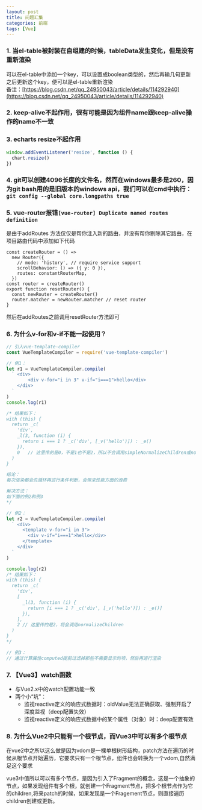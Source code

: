 ```yaml
---
layout: post
title: 问题汇集
categories: 前端
tags: [Vue]
---
```


### 1. 当el-table被封装在自组建的时候，tableData发生变化，但是没有重新渲染
可以在el-table中添加一个key，可以设置成boolean类型的，然后再输几句更新之后更新这个key，便可以是el-table重新渲染  
备注：[https://blog.csdn.net/qq_24950043/article/details/114292940](https://blog.csdn.net/qq_24950043/article/details/114292940)


### 2. keep-alive不起作用，很有可能是因为组件name跟keep-alive操作的name不一致

### 3. echarts resize不起作用
```js
window.addEventListener('resize', function () {
  chart.resize()
})
```

### 4. git可以创建4096长度的文件名，然而在windows最多是260，因为git bash用的是旧版本的windows api，我们可以在cmd中执行：```git config --global core.longpaths true```

### 5. vue-router报错```[vue-router] Duplicate named routes definition```

是由于addRoutes 方法仅仅是帮你注入新的路由，并没有帮你剔除其它路由，在项目路由代码中添加如下代码
```
const createRouter = () =>
  new Router({
    // mode: 'history', // require service support
    scrollBehavior: () => ({ y: 0 }),
    routes: constantRouterMap,
  })
const router = createRouter()
export function resetRouter() {
  const newRouter = createRouter()
  router.matcher = newRouter.matcher // reset router
}
```
然后在addRoutes之前调用resetRouter方法即可


### 6. 为什么v-for和v-if不能一起使用？

```js
// 引入vue-template-compiler
const VueTemplateCompiler = require('vue-template-compiler')

// 例1：
let r1 = VueTemplateCompiler.compile(
  ` <div>
        <div v-for="i in 3" v-if="i===1">hello</div>
    </div>
  `
)
console.log(r1)

/* 结果如下：
with (this) {
  return _c(
    'div',
    _l(3, function (i) {
      return i === 1 ? _c('div', [_v('hello')]) : _e()
    }),
    0   // 这里传的是0，不是1也不是2，所以不会调用simpleNormalizeChildren或normalizeChildren
  )
}

结论：
每次渲染都会先循环再进行条件判断，会带来性能方面的浪费

解决方法：
如下面的例2和例3
*/

// 例2：
let r2 = VueTemplateCompiler.compile(
  ` <div>
      <template v-for="i in 3">
        <div v-if="i===1">hello</div>
      </template>
    </div>
  `
)

console.log(r2)
/* 结果如下：
with (this) {
  return _c(
    'div',
    [
      _l(3, function (i) {
        return [i === 1 ? _c('div', [_v('hello')]) : _e()]
      }),
    ],
    2 // 这里传的是2，将会调用normalizeChildren
  )
}
*/

// 例3：
// 通过计算属性computed提前过滤掉那些不需要显示的项，然后再进行渲染
```


### 7. 【Vue3】watch函数
* 与Vue2.x中的watch配置功能一致
* 两个小“坑”：
  * 监视reactive定义的响应式数据时：oldValue无法正确获取、强制开启了深度监视（deep配置失效）
  * 监视reactive定义的响应式数据中的某个属性（对象）时：deep配置有效


### 8. 为什么Vue2中只能有一个根节点，而Vue3中可以有多个根节点

在vue2中之所以这么做是因为vdom是一棵单根树形结构，patch方法在遍历的时候从根节点开始遍历，它要求只有一个根节点，组件也会转换为一个vdom,自然满足这个要求

vue3中值所以可以有多个节点，是因为引入了Fragment的概念，这是一个抽象的节点，如果发现组件有多个根，就创建一个Fragment节点，把多个根节点作为它的children,将来patch的时候，如果发现是一个Fragement节点，则直接遍历children创建或更新。